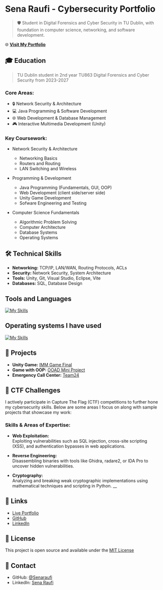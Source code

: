 # Sena Raufi - Cybersecurity Portfolio

> 🛡️ Student in Digital Forensics and Cyber Security in TU Dublin, with foundation in computer science, networking, and software development.

🌐 **[Visit My Portfolio](https://senaraufi.github.io/professional-portfolio/)**

## 🎓 Education 
> TU Dublin student in 2nd year TU863 Digital Forensics and Cyber Security from 2023-2027

### Core Areas:
- 🔒 Network Security & Architecture
- 💻 Java Programming & Software Development
- 🌐 Web Development & Database Management
- 🎮 Interactive Multimedia Development (Unity)

### Key Coursework:
- Network Security & Architecture
  - Networking Basics
  - Routers and Routing
  - LAN Switching and Wireless
  
- Programming & Development
  - Java Programming (Fundamentals, GUI, OOP)
  - Web Development (client side/server side)
  - Unity Game Development
  - Sofware Engineering and Testing
  
- Computer Science Fundamentals
  - Algorithmic Problem Solving
  - Computer Architecture
  - Database Systems
  - Operating Systems

## 🛠️ Technical Skills

- **Networking:** TCP/IP, LAN/WAN, Routing Protocols, ACLs
- **Security:** Network Security, System Architecture
- **Tools:** Unity, Git, Visual Studio, Eclipse, Vite
- **Databases:** SQL, Database Design

## Tools and Languages 

[![My Skills](https://skillicons.dev/icons?i=java,js,py,c,cs,cpp,rust,mysql,html,css,tailwind,php,figma,bootstrap,unity&theme=light)](https://skillicons.dev)

## Operating systems I have used 
[![My Skills](https://skillicons.dev/icons?i=windows,linux,kali,redhat,ubuntu&theme=light)](https://skillicons.dev)


## 🚀 Projects

- **Unity Game:** [IMM Game Final](https://github.com/Senaraufi/IMM-Game_Final.git)
- **Game with OOP:** [OOAD Mini Project](https://github.com/Senaraufi/OOAD-miniproject.git)
- **Emergency Call Center:** [Team24](https://github.com/Senaraufi/Team24)

## 🎯 CTF Challenges

I actively participate in Capture The Flag (CTF) competitions to further hone my cybersecurity skills. Below are some areas I focus on along with sample projects that showcase my work:

### Skills & Areas of Expertise:
- **Web Exploitation:**  
  Exploiting vulnerabilities such as SQL injection, cross-site scripting (XSS), and authentication bypasses in web applications.
  
- **Reverse Engineering:**  
  Disassembling binaries with tools like Ghidra, radare2, or IDA Pro to uncover hidden vulnerabilities.
  
- **Cryptography:**  
  Analyzing and breaking weak cryptographic implementations using mathematical techniques and scripting in Python.
__

## 🔗 Links
- [Live Portfolio](https://senaraufi.github.io/professional-portfolio/)
- [GitHub](https://github.com/Senaraufi)
- [LinkedIn](https://www.linkedin.com/in/sena-raufi-610187293/)

## 📝 License

This project is open source and available under the [MIT License](LICENSE)

## 📧 Contact

- GitHub: [@Senaraufi](https://github.com/Senaraufi)
- LinkedIn: [Sena Raufi](https://www.linkedin.com/in/sena-raufi-610187293/)
